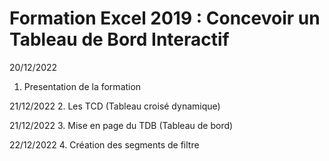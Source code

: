 # **Formation Excel 2019 : Concevoir un Tableau de Bord Interactif**

20/12/2022
1. Presentation de la formation

21/12/2022
2. Les TCD (Tableau croisé dynamique)

21/12/2022
3. Mise en page du TDB (Tableau de bord)

22/12/2022
4. Création des segments de filtre

